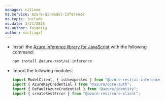 ```yaml
---
manager: nitinme
ms.service: azure-ai-model-inference
ms.topic: include
ms.date: 1/21/2025
ms.author: fasantia
author: santiagxf
---
```


* Install the [Azure Inference library for JavaScript](https://aka.ms/azsdk/azure-ai-inference/javascript/reference) with the following command:

  ```bash
  npm install @azure-rest/ai-inference
  ```

* Import the following modules:

    ```javascript
    import ModelClient, { isUnexpected } from "@azure-rest/ai-inference";
    import { AzureKeyCredential } from "@azure/core-auth";
    import { DefaultAzureCredential } from "@azure/identity";
    import { createRestError } from "@azure-rest/core-client";
    ```
    
